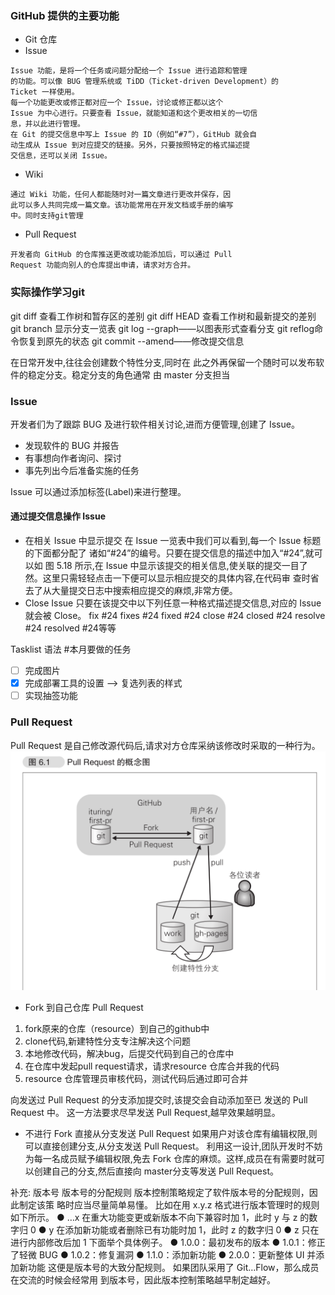 ### GitHub 提供的主要功能
- Git 仓库
- Issue 
```
Issue 功能，是将一个任务或问题分配给一个 Issue 进行追踪和管理
的功能。可以像 BUG 管理系统或 TiDD（Ticket-driven Development）的
Ticket 一样使用。
每一个功能更改或修正都对应一个 Issue，讨论或修正都以这个
Issue 为中心进行。只要查看 Issue，就能知道和这个更改相关的一切信
息，并以此进行管理。
在 Git 的提交信息中写上 Issue 的 ID（例如“#7”），GitHub 就会自
动生成从 Issue 到对应提交的链接。另外，只要按照特定的格式描述提
交信息，还可以关闭 Issue。
```
- Wiki
```
通过 Wiki 功能，任何人都能随时对一篇文章进行更改并保存，因
此可以多人共同完成一篇文章。该功能常用在开发文档或手册的编写
中。同时支持git管理
```
- Pull Request
```
开发者向 GitHub 的仓库推送更改或功能添加后，可以通过 Pull
Request 功能向别人的仓库提出申请，请求对方合并。

```

### 实际操作学习git
git diff 查看工作树和暂存区的差别
git diff HEAD 查看工作树和最新提交的差别
git branch 显示分支一览表
git log --graph——以图表形式查看分支
git reflog命令恢复到原先的状态
git commit --amend——修改提交信息

在日常开发中,往往会创建数个特性分支,同时在
此之外再保留一个随时可以发布软件的稳定分支。稳定分支的角色通常
由 master 分支担当

### Issue
开发者们为了跟踪 BUG 及进行软件相关讨论,进而方便管理,创建了 Issue。
- 发现软件的 BUG 并报告
- 有事想向作者询问、探讨
- 事先列出今后准备实施的任务

Issue 可以通过添加标签(Label)来进行整理。
#### 通过提交信息操作 Issue
- 在相关 Issue 中显示提交
在 Issue 一览表中我们可以看到,每一个 Issue 标题的下面都分配了
诸如“#24”的编号。只要在提交信息的描述中加入“#24”,就可以如
图 5.18 所示,在 Issue 中显示该提交的相关信息,使关联的提交一目了
然。这里只需轻轻点击一下便可以显示相应提交的具体内容,在代码审
查时省去了从大量提交日志中搜索相应提交的麻烦,非常方便。
- Close Issue
只要在该提交中以下列任意一种格式描述提交信息,对应的 Issue 就会被 Close。 fix #24  fixes #24   fixed #24  close #24 closed #24  resolve #24  resolved #24等等

Tasklist 语法
#本月要做的任务
- [ ] 完成图片
- [x] 完成部署工具的设置           --> 复选列表的样式
- [ ] 实现抽签功能
###  Pull Request
Pull Request 是自己修改源代码后,请求对方仓库采纳该修改时采取的一种行为。
<img src="img/pull request概念图.png"/>
- Fork 到自己仓库 Pull Request
1. fork原来的仓库（resource）到自己的github中
2. clone代码,新建特性分支专注解决这个问题
3. 本地修改代码，解决bug，后提交代码到自己的仓库中
4. 在仓库中发起pull request请求，请求resource 仓库合并我的代码
5. resource 仓库管理员审核代码，测试代码后通过即可合并

向发送过 Pull Request 的分支添加提交时,该提交会自动添加至已
发送的 Pull Request 中。  这一方法要求尽早发送 Pull Request,越早效果越明显。

- 不进行 Fork 直接从分支发送 Pull Request
如果用户对该仓库有编辑权限,则可以直接创建分支,从分支发送 Pull Request。
利用这一设计,团队开发时不妨为每一名成员赋予编辑权限,免去 Fork 仓库的麻烦。这样,成员在有需要时就可以创建自己的分支,然后直接向 master分支等发送 Pull Request。

补充: 版本号
版本号的分配规则
版本控制策略规定了软件版本号的分配规则，因此制定该策
略时应当尽量简单易懂。
比如在用 x.y.z 格式进行版本管理时的规则如下所示。
● …x 在重大功能变更或新版本不向下兼容时加 1，此时 y 与 z
的数字归 0
● y 在添加新功能或者删除已有功能时加 1，此时 z 的数字归 0
● z 只在进行内部修改后加 1
下面举个具体例子。
● 1.0.0：最初发布的版本
● 1.0.1：修正了轻微 BUG
● 1.0.2：修复漏洞
● 1.1.0：添加新功能
● 2.0.0：更新整体 UI 并添加新功能
这便是版本号的大致分配规则。
如果团队采用了 Git…Flow，那么成员在交流的时候会经常用
到版本号，因此版本控制策略越早制定越好。